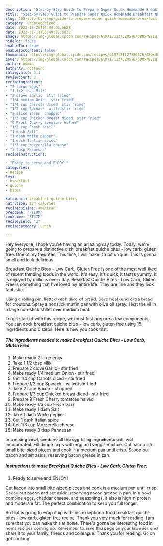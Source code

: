 ```yaml
---
description: "Step-by-Step Guide to Prepare Super Quick Homemade Breakfast Quiche Bites - Low Carb, Gluten Free"
title: "Step-by-Step Guide to Prepare Super Quick Homemade Breakfast Quiche Bites - Low Carb, Gluten Free"
slug: 365-step-by-step-guide-to-prepare-super-quick-homemade-breakfast-quiche-bites-low-carb-gluten-free
category: Uncategorized
date: 2022-12-26T14:44:01.668Z
date: 2023-01-11T03:49:22.583Z
image: https://img-global.cpcdn.com/recipes/6197171127320576/680x482cq70/breakfast-quiche-bites-low-carb-gluten-free-recipe-main-photo.jpg
hideToc: false
enableToc: true
enableTocContent: false
thumbnail: https://img-global.cpcdn.com/recipes/6197171127320576/680x482cq70/breakfast-quiche-bites-low-carb-gluten-free-recipe-main-photo.jpg
cover: https://img-global.cpcdn.com/recipes/6197171127320576/680x482cq70/breakfast-quiche-bites-low-carb-gluten-free-recipe-main-photo.jpg
author: Admin
authorAv: notfound
ratingvalue: 3.1
reviewcount: 3
recipeingredient:
- "2 large eggs"
- "1 1/2 tbsp Milk"
- "2 clove Garlic  stir fried"
- "1/4 medium Onion  stir fried"
- "1/4 cup Carrots diced  stir fried"
- "1/2 cup Spinach  wiltedstir fried"
- "2 slice Bacon  chopped"
- "1/3 cup Chicken breast diced  stir fried"
- "9 Fresh Cherry tomatoes halved"
- "1/2 cup Fresh basil"
- "1 dash Salt"
- "1 dash White pepper"
- "1 dash Italian spice"
- "1/3 cup Mozzerella cheese"
- "3 tbsp Parmesan"
recipeinstructions:

- "Ready to serve and ENJOY!"
categories:
- Recipe
tags:
- breakfast
- quiche
- bites

katakunci: breakfast quiche bites 
nutrition: 254 calories
recipecuisine: American
preptime: "PT10M"
cooktime: "PT47M"
recipeyield: "3"
recipecategory: Lunch

---
```



Hey everyone, I hope you're having an amazing day today. Today, we're going to prepare a distinctive dish, breakfast quiche bites - low carb, gluten free. One of my favorites. This time, I will make it a bit unique. This is gonna smell and look delicious.

Breakfast Quiche Bites - Low Carb, Gluten Free is one of the most well liked of recent trending foods in the world. It's easy, it's quick, it tastes yummy. It is enjoyed by millions every day. Breakfast Quiche Bites - Low Carb, Gluten Free is something that I've loved my entire life. They are fine and they look fantastic.

Using a rolling pin, flatted each slice of bread. Save heals and extra bread for croutons. Spray a nonstick muffin pan with olive oil spray. Heat the oil in a large non-stick skillet over medium heat.


To get started with this recipe, we must first prepare a few components. You can cook breakfast quiche bites - low carb, gluten free using 15 ingredients and 0 steps. Here is how you cook that.

<!--inarticleads1-->

##### The ingredients needed to make Breakfast Quiche Bites - Low Carb, Gluten Free:

1. Make ready 2 large eggs
1. Take 1 1/2 tbsp Milk
1. Prepare 2 clove Garlic - stir fried
1. Make ready 1/4 medium Onion - stir fried
1. Get 1/4 cup Carrots diced - stir fried
1. Prepare 1/2 cup Spinach - wilted/stir fried
1. Take 2 slice Bacon - chopped
1. Prepare 1/3 cup Chicken breast diced - stir fried
1. Prepare 9 Fresh Cherry tomatoes halved
1. Make ready 1/2 cup Fresh basil
1. Make ready 1 dash Salt
1. Take 1 dash White pepper
1. Get 1 dash Italian spice
1. Get 1/3 cup Mozzerella cheese
1. Make ready 3 tbsp Parmesan


In a mixing bowl, combine all the egg filling ingredients until well incorporated. Fill dough cups with egg and veggie mixture. Cut bacon into small bite-sized pieces and cook in a medium pan until crisp. Scoop out bacon and set aside, reserving bacon grease in pan. 

<!--inarticleads2-->

##### Instructions to make Breakfast Quiche Bites - Low Carb, Gluten Free:


1. Ready to serve and ENJOY!

Cut bacon into small bite-sized pieces and cook in a medium pan until crisp. Scoop out bacon and set aside, reserving bacon grease in pan. In a bowl combine eggs, cheddar cheese, and seasonings. It also is high in protein and moderate fat. The perfect combination to keep you full longer. 

So that is going to wrap it up with this exceptional food breakfast quiche bites - low carb, gluten free recipe. Thank you very much for reading. I am sure that you can make this at home. There's gonna be interesting food in home recipes coming up. Remember to save this page on your browser, and share it to your family, friends and colleague. Thank you for reading. Go on get cooking!
